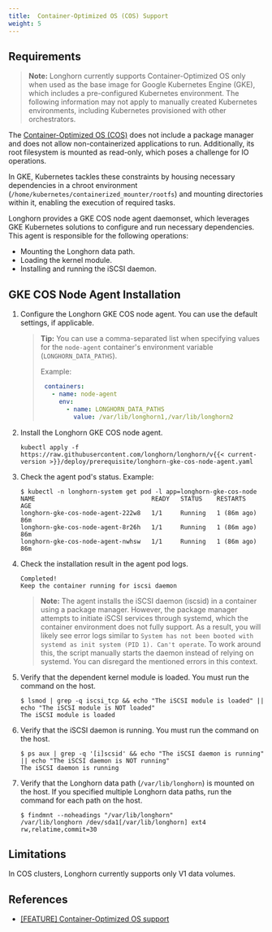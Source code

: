```yaml
---
title:  Container-Optimized OS (COS) Support
weight: 5
---
```


## Requirements

> **Note:**
> Longhorn currently supports Container-Optimized OS only when used as the base image for Google Kubernetes Engine (GKE), which includes a pre-configured Kubernetes environment. The following information may not apply to manually created Kubernetes environments, including Kubernetes provisioned with other orchestrators.

The [Container-Optimized OS (COS)](https://cloud.google.com/container-optimized-os/docs) does not include a package manager and does not allow non-containerized applications to run. Additionally, its root filesystem is mounted as read-only, which poses a challenge for IO operations.

In GKE, Kubernetes tackles these constraints by housing necessary dependencies in a chroot environment (`/home/kubernetes/containerized_mounter/rootfs`) and mounting directories within it, enabling the execution of required tasks.

Longhorn provides a GKE COS node agent daemonset, which leverages GKE Kubernetes solutions to configure and run necessary dependencies. This agent is responsible for the following operations:

- Mounting the Longhorn data path.
- Loading the kernel module.
- Installing and running the iSCSI daemon.

## GKE COS Node Agent Installation
1. Configure the Longhorn GKE COS node agent. You can use the default settings, if applicable.
    > **Tip:**
    > You can use a comma-separated list when specifying values for the `node-agent` container's environment variable (`LONGHORN_DATA_PATHS`).
    >
    > Example:
    >
    > ```yaml
    >  containers:
    >    - name: node-agent
    >      env:
    >        - name: LONGHORN_DATA_PATHS
    >          value: /var/lib/longhorn1,/var/lib/longhorn2


1. Install the Longhorn GKE COS node agent.
    ```
    kubectl apply -f https://raw.githubusercontent.com/longhorn/longhorn/v{{< current-version >}}/deploy/prerequisite/longhorn-gke-cos-node-agent.yaml
    ```

1. Check the agent pod's status.
    Example:
    ```
    $ kubectl -n longhorn-system get pod -l app=longhorn-gke-cos-node
    NAME                                READY   STATUS    RESTARTS      AGE
    longhorn-gke-cos-node-agent-222w8   1/1     Running   1 (86m ago)   86m
    longhorn-gke-cos-node-agent-8r26h   1/1     Running   1 (86m ago)   86m
    longhorn-gke-cos-node-agent-nwhsw   1/1     Running   1 (86m ago)   86m
    ```

1. Check the installation result in the agent pod logs.
    ```
    Completed!
    Keep the container running for iscsi daemon
    ```
    > **Note:**
    > The agent installs the iSCSI daemon (iscsid) in a container using a package manager. However, the package manager attempts to initiate iSCSI services through systemd, which the container environment does not fully support. As a result, you will likely see error logs similar to `System has not been booted with systemd as init system (PID 1). Can't operate`. To work around this, the script manually starts the daemon instead of relying on systemd. You can disregard the mentioned errors in this context.

1. Verify that the dependent kernel module is loaded. You must run the command on the host.
    ```
    $ lsmod | grep -q iscsi_tcp && echo "The iSCSI module is loaded" || echo "The iSCSI module is NOT loaded"
    The iSCSI module is loaded
    ```

1. Verify that the iSCSI daemon is running. You must run the command on the host.
    ```
    $ ps aux | grep -q '[i]scsid' && echo "The iSCSI daemon is running" || echo "The iSCSI daemon is NOT running"
    The iSCSI daemon is running
    ```

1. Verify that the Longhorn data path (`/var/lib/longhorn`) is mounted on the host. If you specified multiple Longhorn data paths, run the command for each path on the host.
    ```
    $ findmnt --noheadings "/var/lib/longhorn"
    /var/lib/longhorn /dev/sda1[/var/lib/longhorn] ext4   rw,relatime,commit=30
    ```

## Limitations

In COS clusters, Longhorn currently supports only V1 data volumes.

## References

- [[FEATURE] Container-Optimized OS support](https://github.com/longhorn/longhorn/issues/6165)

